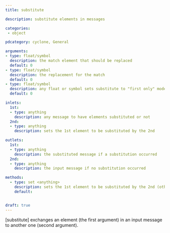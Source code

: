 ```yaml
---
title: substitute

description: substitute elements in messages

categories:
 - object

pdcategory: cyclone, General

arguments:
- type: float/symbol
  description: the match element that should be replaced 
  default: 0
- type: float/symbol
  description: the replacement for the match 
  default: 0
- type: float/symbol
  description: any float or symbol sets substitute to "first only" mode
  default: 0

inlets:
  1st:
  - type: anything
    description: any message to have elements substituted or not
  2nd:
  - type: anything
    description: sets the 1st element to be substituted by the 2nd

outlets:
  1st:
  - type: anything
    description: the substituted message if a substitution occurred
  2nd:
  - type: anything
    description: the input message if no substitution occurred

methods:
  - type: set <anything>
    description: sets the 1st element to be substituted by the 2nd (other elements are ignored)
    default: 


draft: true
---
```


[substitute] exchanges an element (the first argument) in an input message to another one (second argument).
